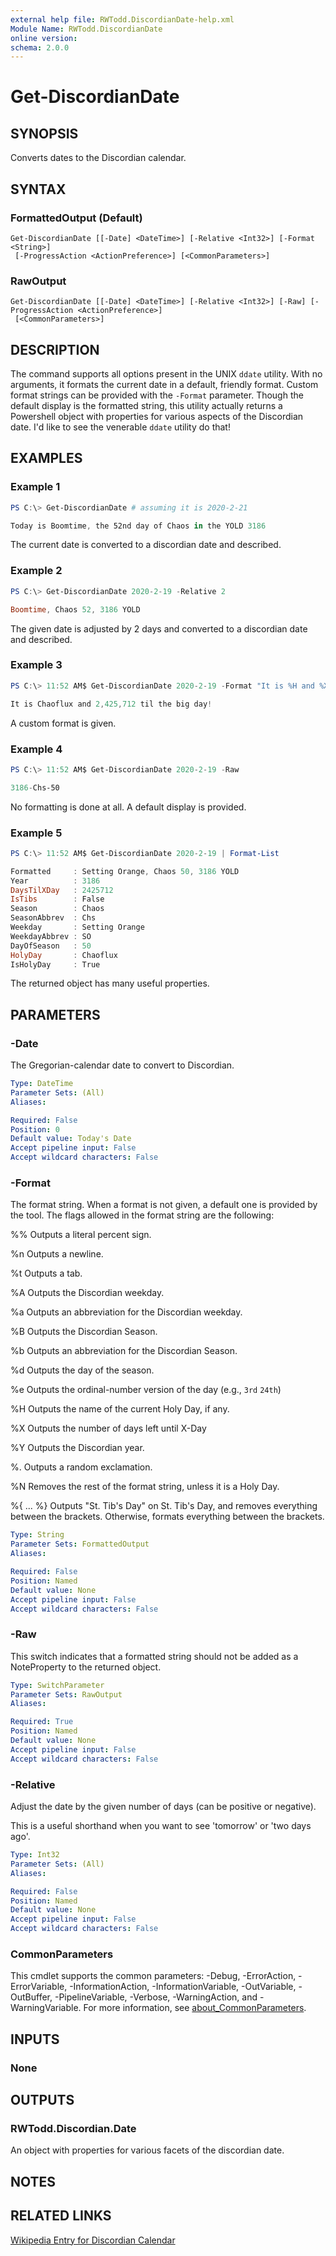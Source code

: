 ```yaml
---
external help file: RWTodd.DiscordianDate-help.xml
Module Name: RWTodd.DiscordianDate
online version:
schema: 2.0.0
---
```


# Get-DiscordianDate

## SYNOPSIS
Converts dates to the Discordian calendar.

## SYNTAX

### FormattedOutput (Default)
```
Get-DiscordianDate [[-Date] <DateTime>] [-Relative <Int32>] [-Format <String>]
 [-ProgressAction <ActionPreference>] [<CommonParameters>]
```

### RawOutput
```
Get-DiscordianDate [[-Date] <DateTime>] [-Relative <Int32>] [-Raw] [-ProgressAction <ActionPreference>]
 [<CommonParameters>]
```

## DESCRIPTION
The command supports all options present in the UNIX `ddate` utility.  With no arguments, it formats the current date in a default, friendly format.  Custom format strings can be provided with the `-Format` parameter. Though the default display is the formatted string, this utility actually returns a Powershell object with properties for various aspects of the Discordian date. I'd like to see the venerable `ddate` utility do that!

## EXAMPLES

### Example 1
```powershell
PS C:\> Get-DiscordianDate # assuming it is 2020-2-21

Today is Boomtime, the 52nd day of Chaos in the YOLD 3186
```

The current date is converted to a discordian date and described.

### Example 2
```powershell
PS C:\> Get-DiscordianDate 2020-2-19 -Relative 2

Boomtime, Chaos 52, 3186 YOLD
```

The given date is adjusted by 2 days and converted to a discordian date and described.

### Example 3
```powershell
PS C:\> 11:52 AM$ Get-DiscordianDate 2020-2-19 -Format "It is %H and %X til the big day!" 

It is Chaoflux and 2,425,712 til the big day!
```

A custom format is given.

### Example 4
```powershell
PS C:\> 11:52 AM$ Get-DiscordianDate 2020-2-19 -Raw

3186-Chs-50
```

No formatting is done at all.  A default display is provided.

### Example 5
```powershell
PS C:\> 11:52 AM$ Get-DiscordianDate 2020-2-19 | Format-List

Formatted     : Setting Orange, Chaos 50, 3186 YOLD
Year          : 3186
DaysTilXDay   : 2425712
IsTibs        : False
Season        : Chaos
SeasonAbbrev  : Chs
Weekday       : Setting Orange
WeekdayAbbrev : SO
DayOfSeason   : 50
HolyDay       : Chaoflux
IsHolyDay     : True
```

The returned object has many useful properties.

## PARAMETERS

### -Date
The Gregorian-calendar date to convert to Discordian.

```yaml
Type: DateTime
Parameter Sets: (All)
Aliases:

Required: False
Position: 0
Default value: Today's Date
Accept pipeline input: False
Accept wildcard characters: False
```

### -Format
The format string. When a format is not given, a default one is provided by the tool.  The flags allowed in the format string are the following:

%% Outputs a literal percent sign.

%n Outputs a newline.

%t Outputs a tab.

%A Outputs the Discordian weekday.

%a Outputs an abbreviation for the Discordian weekday.

%B Outputs the Discordian Season.

%b Outputs an abbreviation for the Discordian Season.

%d Outputs the day of the season.

%e Outputs the ordinal-number version of the day (e.g., `3rd` `24th`)

%H Outputs the name of the current Holy Day, if any.

%X Outputs the number of days left until X-Day

%Y Outputs the Discordian year.

%. Outputs a random exclamation.

%N Removes the rest of the format string, unless it is a Holy Day.

%{ ... %}  Outputs "St. Tib's Day" on St. Tib's Day, and removes everything between the brackets. Otherwise, formats everything between the brackets.

```yaml
Type: String
Parameter Sets: FormattedOutput
Aliases:

Required: False
Position: Named
Default value: None
Accept pipeline input: False
Accept wildcard characters: False
```

### -Raw
This switch indicates that a formatted string should not be added as a NoteProperty to the returned object.

```yaml
Type: SwitchParameter
Parameter Sets: RawOutput
Aliases:

Required: True
Position: Named
Default value: None
Accept pipeline input: False
Accept wildcard characters: False
```

### -Relative
Adjust the date by the given number of days (can be positive or negative).

This is a useful shorthand when you want to see 'tomorrow' or 'two days ago'.

```yaml
Type: Int32
Parameter Sets: (All)
Aliases:

Required: False
Position: Named
Default value: None
Accept pipeline input: False
Accept wildcard characters: False
```

### CommonParameters
This cmdlet supports the common parameters: -Debug, -ErrorAction, -ErrorVariable, -InformationAction, -InformationVariable, -OutVariable, -OutBuffer, -PipelineVariable, -Verbose, -WarningAction, and -WarningVariable. For more information, see [about_CommonParameters](http://go.microsoft.com/fwlink/?LinkID=113216).

## INPUTS

### None

## OUTPUTS

### RWTodd.Discordian.Date

An object with properties for various facets of the discordian date.

## NOTES

## RELATED LINKS

[Wikipedia Entry for Discordian Calendar](https://en.wikipedia.org/wiki/Discordian_calendar)
